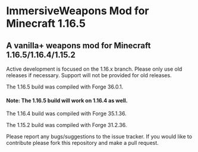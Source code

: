 # ImmersiveWeapons Mod for Minecraft 1.16.5
## A vanilla+ weapons mod for Minecraft 1.16.5/1.16.4/1.15.2
Active development is focused on the 1.16.x branch. Please only use old releases if necessary. Support will not be provided for old releases. 

The 1.16.5 build was compiled with Forge 36.0.1.
#### Note: The 1.16.5 build will work on 1.16.4 as well.

The 1.16.4 build was compiled with Forge 35.1.36.

The 1.15.2 build was compiled with Forge 31.2.36.

Please report any bugs/suggestions to the issue tracker. If you would like to contribute please fork this repository and make a pull request. 
